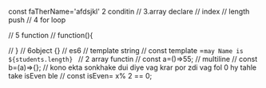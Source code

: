 const faTherName='afdsjkl'
2 conditin
// 3.array declare
// index
// length push
// 4 for loop

// 5 function
// function(){
  
// }
// 6object {}
// es6
// template string
// const template =`may Name is ${students.length} `
// 2 array functin
// const a=()=>55;
// multiline
// const b=(a)=>{};
// kono ekta sonkhake dui diye vag krar por zdi vag fol 0 hy tahle take isEven ble 
// const isEven= x% 2 == 0;
